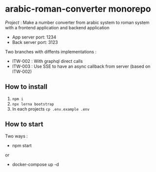 # arabic-roman-converter monorepo

*Project* : Make a number converter from arabic system to roman system with a frontend application and backend application

- App server port: 1234
- Back server port: 3123

Two branches with diffents implementations :

- ITW-002 : With graphql direct calls
- ITW-003 : Use SSE to have an async callback from server (based on ITW-002)

## How to install

1. ```npm i```
2. ```npx lerna bootstrap```
3. In each projects
```cp .env.example .env```

## How to start

Two ways :

- npm start

or

- docker-compose up -d

